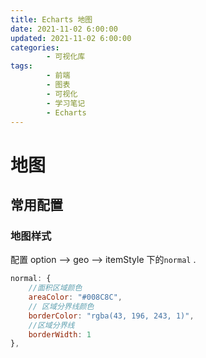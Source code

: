 ```yaml
---
title: Echarts 地图
date: 2021-11-02 6:00:00
updated: 2021-11-02 6:00:00
categories:
        - 可视化库
tags:
        - 前端
        - 图表
        - 可视化
        - 学习笔记
        - Echarts
---
```


# 地图

## 常用配置

### 地图样式

配置 option —> geo —> itemStyle 下的`normal` .

```js
normal: {
    //面积区域颜色
    areaColor: "#008C8C",
    // 区域分界线颜色
    borderColor: "rgba(43, 196, 243, 1)",
    //区域分界线
    borderWidth: 1
},
```

